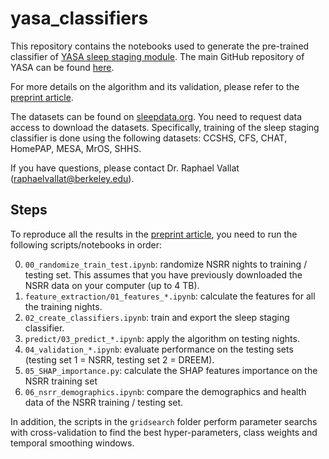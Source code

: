 # yasa_classifiers

This repository contains the notebooks used to generate the pre-trained classifier of [YASA sleep staging module](https://raphaelvallat.com/yasa/build/html/generated/yasa.SleepStaging.html). The main GitHub repository of YASA can be found [here](https://github.com/raphaelvallat/yasa).

For more details on the algorithm and its validation, please refer to the [preprint article](https://www.biorxiv.org/content/10.1101/2021.05.28.446165v1.abstract).

The datasets can be found on [sleepdata.org](sleepdata.org). You need to request data access to download the datasets. Specifically, training of the sleep staging classifier is done using the following datasets: CCSHS, CFS, CHAT, HomePAP, MESA, MrOS, SHHS.

If you have questions, please contact Dr. Raphael Vallat (<raphaelvallat@berkeley.edu>).

## Steps

To reproduce all the results in the [preprint article](https://www.biorxiv.org/content/10.1101/2021.05.28.446165v1.abstract), you need to run the following scripts/notebooks in order:

0. `00_randomize_train_test.ipynb`: randomize NSRR nights to training / testing set. This assumes that you have previously downloaded the NSRR data on your computer (up to 4 TB). 
1. `feature_extraction/01_features_*.ipynb`: calculate the features for all the training nights.
2. `02_create_classifiers.ipynb`: train and export the sleep staging classifier.
3. `predict/03_predict_*.ipynb`: apply the algorithm on testing nights.
4. `04_validation_*.ipynb`: evaluate performance on the testing sets (testing set 1 = NSRR, testing set 2 = DREEM).
5. `05_SHAP_importance.py`: calculate the SHAP features importance on the NSRR training set
6. `06_nsrr_demographics.ipynb`: compare the demographics and health data of the NSRR training / testing set.

In addition, the scripts in the `gridsearch` folder perform parameter searchs with cross-validation to find the best hyper-parameters, class weights and temporal smoothing windows.
